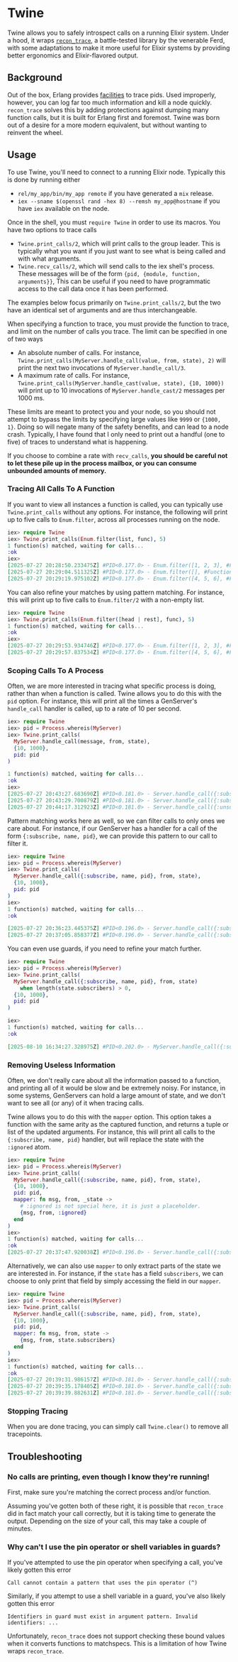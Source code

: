 # Twine

Twine allows you to safely introspect calls on a running Elixir system. Under a
hood, it wraps [`recon_trace`](https://ferd.github.io/recon/recon_trace.html),
a battle-tested library by the venerable Ferd, with some adaptations to make it
more useful for Elixir systems by providing better ergonomics and
Elixir-flavored output.

## Background
Out of the box, Erlang provides
[facilities](https://www.erlang.org/doc/apps/erts/erlang.html#trace_pattern/2)
to trace pids. Used improperly, however, you can log far too much information
and kill a node quickly. `recon_trace` solves this by adding protections against
dumping many function calls, but it is built for Erlang first and foremost.
Twine was born out of a desire for a more modern equivalent, but without wanting
to reinvent the wheel.

## Usage
To use Twine, you'll need to connect to a running Elixir node. Typically this is
done by running either 
- `rel/my_app/bin/my_app remote` if you have generated a `mix` release.
- `iex --sname $(openssl rand -hex 8) --remsh my_app@hostname` if you have
  `iex` available on the node.


Once in the shell, you must `require Twine` in order to use its macros. You have
two options to trace calls

 - `Twine.print_calls/2`, which will print calls to the group leader. This is 
   typically what you want if you just want to see what is being called and 
   with what arguments.
 - `Twine.recv_calls/2`, which will send calls to the iex shell's process. These
 messages will be of the form `{pid, {module, function, arguments}}`, This can
 be useful if you need to have programmatic access to the call data once it has
 been performed. 

The examples below focus primarily on `Twine.print_calls/2`, but the two have 
an identical set of arguments and are thus interchangeable.

When specifying a function to trace, you must provide the function to trace, and
limit on the number of calls you trace. The limit can be specified in one of two
ways

- An absolute number of calls. For instance,
`Twine.print_calls(MyServer.handle_call(value, from, state), 2)`
  will print the next two invocations of `MyServer.handle_call/3`.
- A maximum rate of calls. For instance,
`Twine.print_calls(MyServer.handle_cast(value, state), {10, 1000})`
  will print up to 10 invocations of `MyServer.handle_cast/2` messages per 1000
ms.

These limits are meant to protect you and your node, so you should not attempt
to bypass the limits by specifying large values like `9999` or `{1000, 1}`.
Doing so will negate many of the safety benefits, and can lead to a node crash.
Typically, I have found that I only need to print out a handful (one to five) of
traces to understand what is happening.

If you choose to combine a rate with `recv_calls`, **you should be careful not
to let these pile up in the process mailbox, or you can consume unbounded
amounts of memory.**


### Tracing All Calls To A Function

If you want to view all instances a function is called, you can typically use
`Twine.print_calls` without any options. For instance, the following will print
up to five calls to `Enum.filter`, across all processes running on the node.

```elixir
iex> require Twine
iex> Twine.print_calls(Enum.filter(list, func), 5)
1 function(s) matched, waiting for calls...
:ok
iex>
[2025-07-27 20:28:50.233475Z] #PID<0.177.0> - Enum.filter([1, 2, 3], #Function<42.39164016/1 in :erl_eval.expr/6>)
[2025-07-27 20:29:04.511325Z] #PID<0.177.0> - Enum.filter([], #Function<42.39164016/1 in :erl_eval.expr/6>)
[2025-07-27 20:29:19.975102Z] #PID<0.177.0> - Enum.filter([4, 5, 6], #Function<42.39164016/1 in :erl_eval.expr/6>)
```


You can also refine your matches by using pattern matching. For instance, this
will print up to five calls to `Enum.filter/2` with a non-empty list.
```elixir
iex> require Twine
iex> Twine.print_calls(Enum.filter([head | rest], func), 5)
1 function(s) matched, waiting for calls...
:ok
iex>
[2025-07-27 20:29:53.934746Z] #PID<0.177.0> - Enum.filter([1, 2, 3], #Function<42.39164016/1 in :erl_eval.expr/6>)
[2025-07-27 20:29:57.837534Z] #PID<0.177.0> - Enum.filter([4, 5, 6], #Function<42.39164016/1 in :erl_eval.expr/6>)
```

### Scoping Calls To A Process

Often, we are more interested in tracing what specific process is doing, rather
than when a function is called. Twine allows you to do this with the `pid`
option. For instance, this will print all the times a GenServer's `handle_call`
handler is called, up to a rate of 10 per second.

```elixir
iex> require Twine
iex> pid = Process.whereis(MyServer)
iex> Twine.print_calls(
  MyServer.handle_call(message, from, state), 
  {10, 1000},
  pid: pid
)

1 function(s) matched, waiting for calls...
:ok
iex>
[2025-07-27 20:43:27.683690Z] #PID<0.181.0> - Server.handle_call({:subscribe, "listener", #PID<0.189.0>}, {#PID<0.182.0>, [:alias | #Reference<0.0.23299.892277068.2243493891.5200>]}, %{subscribers: []})
[2025-07-27 20:43:29.700879Z] #PID<0.181.0> - Server.handle_call({:subscribe, "listener2", #PID<0.191.0>}, {#PID<0.182.0>, [:alias | #Reference<0.0.23299.892277068.2243493890.3014>]}, %{subscribers: [{"listener", #PID<0.189.0>}]})
[2025-07-27 20:44:17.312923Z] #PID<0.181.0> - Server.handle_call({:unsubscribe, "listener2"}, {#PID<0.182.0>, [:alias | #Reference<0.0.23299.892277068.2243493891.5293>]}, %{subscribers: [{"listener2", #PID<0.191.0>}, {"listener", #PID<0.189.0>}]})
```

Pattern matching works here as well, so we can filter calls to only ones we care
about. For instance, if our GenServer has a handler for a call of the form
`{:subscribe, name, pid}`, we can provide this pattern to our call to filter it.

```elixir
iex> require Twine
iex> pid = Process.whereis(MyServer)
iex> Twine.print_calls(
  MyServer.handle_call({:subscribe, name, pid}, from, state), 
  {10, 1000},
  pid: pid
)
iex>
1 function(s) matched, waiting for calls...
:ok

[2025-07-27 20:36:23.445375Z] #PID<0.196.0> - Server.handle_call({:subscribe, "listener", #PID<0.197.0>}, {#PID<0.197.0>, [:alias | #Reference<0.0.25219.3166356339.1974009859.127473>]}, %{subscribers: []})
[2025-07-27 20:37:05.858377Z] #PID<0.196.0> - Server.handle_call({:subscribe, "listener2", #PID<0.212.0>}, {#PID<0.197.0>, [:alias | #Reference<0.0.25219.3166356339.1974009859.127485>]}, %{subscribers: [{"listener", #PID<0.197.0>}]})
```

You can even use guards, if you need to refine your match further.

```elixir
iex> require Twine
iex> pid = Process.whereis(MyServer)
iex> Twine.print_calls(
  MyServer.handle_call({:subscribe, name, pid}, from, state)
    when length(state.subscribers) > 0,
  {10, 1000},
  pid: pid
)

iex>
1 function(s) matched, waiting for calls...
:ok

[2025-08-10 16:34:27.328975Z] #PID<0.202.0> - MyServer.handle_call({:subscribe, "listener2", #PID<0.203.0>}, {#PID<0.203.0>, [:alias | #Reference<0.0.25987.1847409877.3450142743.162317>]}, %{subscribers: [{"listener", #PID<0.203.0>}]})
```

### Removing Useless Information

Often, we don't really care about all the information passed to a function, and
printing all of it would be slow and be extremely noisy. For instance, in some 
systems, GenServers can hold a large amount of state, and we don't want to see
all (or any) of it when tracing calls. 

Twine allows you to do this with the `mapper` option. This option takes a
function with the same arity as the captured function, and returns a tuple or
list of the updated arguments. For instance, this will print all calls to the
`{:subscribe, name, pid}` handler, but will replace the state with the `:ignored`
atom.

```elixir
iex> require Twine
iex> pid = Process.whereis(MyServer)
iex> Twine.print_calls(
  MyServer.handle_call({:subscribe, name, pid}, from, state), 
  {10, 1000},
  pid: pid,
  mapper: fn msg, from, _state ->
    # :ignored is not special here, it is just a placeholder.
    {msg, from, :ignored}
  end
)
iex>
1 function(s) matched, waiting for calls...
:ok
[2025-07-27 20:37:47.920038Z] #PID<0.196.0> - Server.handle_call({:subscribe, "listener3", #PID<0.215.0>}, {#PID<0.197.0>, [:alias | #Reference<0.0.25219.3166356339.1974009867.127298>]}, :ignored)
```

Alternatively, we can also use `mapper` to only extract parts of the state we
are interested in. For instance, if the `state` has a field `subscribers`, we
can choose to only print that field by simply accessing the field in our
`mapper`.

```elixir
iex> require Twine
iex> pid = Process.whereis(MyServer)
iex> Twine.print_calls(
  MyServer.handle_call({:subscribe, name, pid}, from, state), 
  {10, 1000},
  pid: pid,
  mapper: fn msg, from, state ->
    {msg, from, state.subscribers}
  end
)
iex>
1 function(s) matched, waiting for calls...
:ok
[2025-07-27 20:39:31.986157Z] #PID<0.181.0> - Server.handle_call({:subscribe, "listener1", #PID<0.191.0>}, {#PID<0.182.0>, [:alias | #Reference<0.0.23299.904233524.900530177.57921>]}, [])
[2025-07-27 20:39:35.178405Z] #PID<0.181.0> - Server.handle_call({:subscribe, "listener2", #PID<0.193.0>}, {#PID<0.182.0>, [:alias | #Reference<0.0.23299.904233524.900530177.57986>]}, [{"listener1", #PID<0.191.0>}])
[2025-07-27 20:39:39.882631Z] #PID<0.181.0> - Server.handle_call({:subscribe, "listener3", #PID<0.195.0>}, {#PID<0.182.0>, [:alias | #Reference<0.0.23299.904233524.900530177.58022>]}, [{"listener2", #PID<0.193.0>}, {"listener1", #PID<0.191.0>}])
```

### Stopping Tracing

When you are done tracing, you can simply call `Twine.clear()` to remove all
tracepoints.

## Troubleshooting

### No calls are printing, even though I know they're running!
First, make sure you're matching the correct process and/or function.

Assuming you've gotten both of these right, it is possible that `recon_trace`
did in fact match your call correctly, but it is taking time to generate the
output. Depending on the size of your call, this may take a couple of minutes. 

### Why can't I use the pin operator or shell variables in guards?
If you've attempted to use the pin operator when specifying a call, you've
likely gotten this error

```text
Call cannot contain a pattern that uses the pin operator (^)
```

Similarly, if you attempt to use a shell variable in a guard, you've also
likely gotten this error
```text
Identifiers in guard must exist in argument pattern. Invalid identifiers: ...
```

Unfortunately, `recon_trace` does not support checking these bound values when
it converts functions to matchspecs. This is a limitation of how Twine wraps
`recon_trace`.
